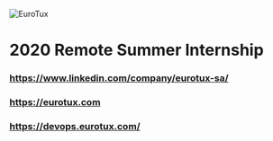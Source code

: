 ![EuroTux](https://eurotux.com/content/uploads/2020/04/logo.png)
# 2020 Remote Summer Internship

### https://www.linkedin.com/company/eurotux-sa/
### https://eurotux.com
### https://devops.eurotux.com/
